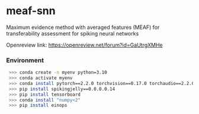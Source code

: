 # meaf-snn
Maximum evidence method with averaged features (MEAF) for transferability assessment for spiking neural networks

Openreview link: https://openreview.net/forum?id=GaUtrgXMHe

### Environment
```bash
 >>> conda create -n myenv python=3.10
 >>> conda activate myenv
 >>> conda install pytorch==2.2.0 torchvision==0.17.0 torchaudio==2.2.0 pytorch-cuda=12.1 -c pytorch -c nvidia
 >>> pip install spikingjelly==0.0.0.0.14
 >>> pip install tensorboard
 >>> conda install "numpy<2"
 >>> pip install einops
```

